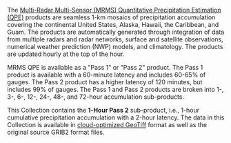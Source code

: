 The [Multi-Radar Multi-Sensor (MRMS) Quantitative Precipitation Estimation (QPE)](https://www.nssl.noaa.gov/projects/mrms/) products are seamless 1-km mosaics of precipitation accumulation covering the continental United States, Alaska, Hawaii, the Caribbean, and Guam. The products are automatically generated through integration of data from multiple radars and radar networks, surface and satellite observations, numerical weather prediction (NWP) models, and climatology. The products are updated hourly at the top of the hour.

MRMS QPE is available as a "Pass 1" or "Pass 2" product. The Pass 1 product is available with a 60-minute latency and includes 60-65% of gauges. The Pass 2 product has a higher latency of 120 minutes, but includes 99% of gauges. The Pass 1 and Pass 2 products are broken into 1-, 3-, 6-, 12-, 24-, 48-, and 72-hour accumulation sub-products.

This Collection contains the **1-Hour Pass 2** sub-product, i.e., 1-hour cumulative precipitation accumulation with a 2-hour latency. The data in this Collection is available in [cloud-optimized GeoTiff](https://www.cogeo.org/) format as well as the original source GRIB2 format files.
